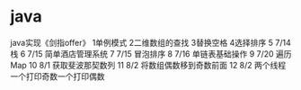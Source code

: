 # java
java实现《剑指offer》
1单例模式
2二维数组的查找
3替换空格
4选择排序
5 7/14栈
6 7/15 简单酒店管理系统
7 7/15 冒泡排序
8 7/16 单链表基础操作
9 7/20 遍历Map
10 8/1 获取斐波那契数列
11 8/2 将数组偶数移到奇数前面
12 8/2 两个线程一个打印奇数一个打印偶数
